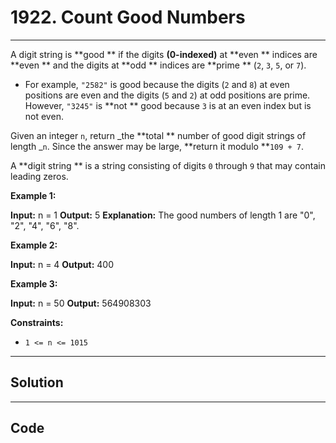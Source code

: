 # 1922. Count Good Numbers

---

A digit string is **good ** if the digits **(0-indexed)** at **even ** indices are **even ** and the digits at **odd ** indices are **prime ** (`2`, `3`, `5`, or `7`).

  * For example, `"2582"` is good because the digits (`2` and `8`) at even positions are even and the digits (`5` and `2`) at odd positions are prime. However, `"3245"` is **not ** good because `3` is at an even index but is not even.



Given an integer `n`, return _the **total ** number of good digit strings of length _`n`. Since the answer may be large, **return it modulo **`109 + 7`.

A **digit string ** is a string consisting of digits `0` through `9` that may contain leading zeros.

 

**Example 1:**


**Input:** n = 1
**Output:** 5
**Explanation:** The good numbers of length 1 are "0", "2", "4", "6", "8".


**Example 2:**


**Input:** n = 4
**Output:** 400


**Example 3:**


**Input:** n = 50
**Output:** 564908303


 

**Constraints:**

  * `1 <= n <= 1015`

---

## Solution



---

## Code
```python


```